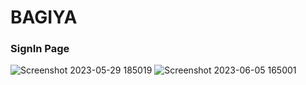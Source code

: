 # BAGIYA

### SignIn Page
![Screenshot 2023-05-29 185019](https://github.com/VaniAwasthi/Crazy_for_cactus/assets/83571284/c798ebf7-c3ab-43cc-b113-18165a6df847)
![Screenshot 2023-06-05 165001](https://github.com/VaniAwasthi/BAGIYA/assets/83571284/56d1221b-82c1-4b8b-95a0-97b976900759)
